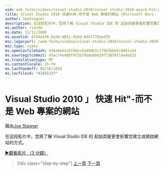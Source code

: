 ```yaml
---
uid: web-forms/videos/visual-studio-2010/visual-studio-2010-quick-hit-websites-instead-of-web-projects
title: Visual Studio 2010 快速叫用-而不是 Web 專案的網站 |Microsoft Docs
author: JoeStagner
description: 在這段影片中，您將了解 Visual Studio IDE 的 起始頁變更會影響您建立或開啟網站的方式。
ms.author: riande
ms.date: 11/11/2009
ms.assetid: 87d4e436-6a38-4851-818d-84417782ed75
msc.legacyurl: /web-forms/videos/visual-studio-2010/visual-studio-2010-quick-hit-websites-instead-of-web-projects
msc.type: video
ms.openlocfilehash: 434ebbb1a5f48ec0a490b3c1f9b3bbb5c8861cb4
ms.sourcegitcommit: 45ac74e400f9f2b7dbded66297730f6f14a4eb25
ms.translationtype: MT
ms.contentlocale: zh-TW
ms.lasthandoff: 08/16/2018
ms.locfileid: "41831137"
---
```

<a name="visual-studio-2010-quick-hit---websites-instead-of-web-projects"></a>Visual Studio 2010 」 快速 Hit"-而不是 Web 專案的網站
====================
藉由[Joe Stagner](https://github.com/JoeStagner)

在這段影片中，您將了解 Visual Studio IDE 的 起始頁變更會影響您建立或開啟網站的方式。 

[&#9654;觀看影片 （3 分鐘）](https://channel9.msdn.com/Blogs/ASP-NET-Site-Videos/visual-studio-2010-quick-hit-websites-instead-of-web-projects)

> [!div class="step-by-step"]
> [上一頁](visual-studio-2010-quick-hit-new-multi-targeting.md)
> [下一頁](visual-studio-2010-quick-hit-snippets-intellisense.md)
